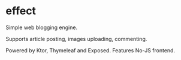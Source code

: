 # effect

Simple web blogging engine.

Supports article posting, images uploading, commenting. 

Powered by Ktor, Thymeleaf and Exposed. Features No-JS frontend.